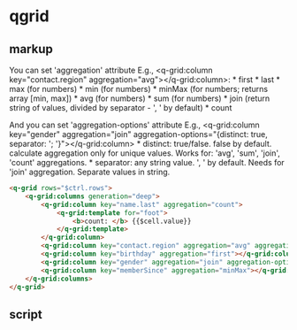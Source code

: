 # qgrid
## markup

You can set 'aggregation' attribute
E.g., <q-grid:column key="contact.region" aggregation="avg"></q-grid:column>:
	* first
	* last
	* max (for numbers)
	* min (for numbers)
	* minMax (for numbers; returns array [min, max])
	* avg (for numbers)
	* sum (for numbers)
	* join (return string of values, divided by separator - ', ' by default)
	* count

And you can set 'aggregation-options' attribute
E.g., <q-grid:column key="gender" aggregation="join" aggregation-options="{distinct: true, separator: '; '}"></q-grid:column>
	* distinct: true/false. false by default.
	 				calculate aggregation only for unique values.
					Works for: 'avg', 'sum', 'join', 'count' aggregations.
	* separator: any string value. ', ' by default.
					Needs for 'join' aggregation. Separate values in string.


```html
<q-grid rows="$ctrl.rows">
	<q-grid:columns generation="deep">
		<q-grid:column key="name.last" aggregation="count">
			<q-grid:template for="foot">
				<b>count: </b> {{$cell.value}}
			</q-grid:template>
		</q-grid:column>
		<q-grid:column key="contact.region" aggregation="avg" aggregation-options="{distinct: true}"></q-grid:column>
		<q-grid:column key="birthday" aggregation="first"></q-grid:column>
		<q-grid:column key="gender" aggregation="join" aggregation-options="{distinct: true, separator: '; '}"></q-grid:column>
		<q-grid:column key="memberSince" aggregation="minMax"></q-grid:column>
	</q-grid:columns>
</q-grid>
```
## script
```javascript
```